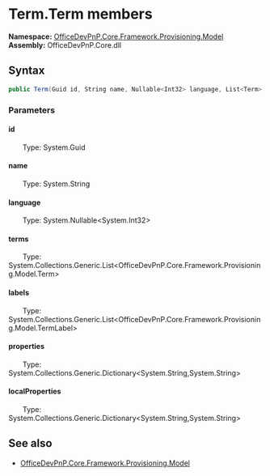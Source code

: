 # Term.Term members 
**Namespace:** [OfficeDevPnP.Core.Framework.Provisioning.Model](OfficeDevPnP.Core.Framework.Provisioning.Model.md)  
**Assembly:** OfficeDevPnP.Core.dll  
## Syntax
```C#
public Term(Guid id, String name, Nullable<Int32> language, List<Term> terms, List<TermLabel> labels, Dictionary<String, String> properties, Dictionary<String, String> localProperties)
```
### Parameters
#### id
&emsp;&emsp;Type: System.Guid  
#### 
#### name
&emsp;&emsp;Type: System.String  
#### 
#### language
&emsp;&emsp;Type: System.Nullable<System.Int32>  
#### 
#### terms
&emsp;&emsp;Type: System.Collections.Generic.List<OfficeDevPnP.Core.Framework.Provisioning.Model.Term>  
#### 
#### labels
&emsp;&emsp;Type: System.Collections.Generic.List<OfficeDevPnP.Core.Framework.Provisioning.Model.TermLabel>  
#### 
#### properties
&emsp;&emsp;Type: System.Collections.Generic.Dictionary<System.String,System.String>  
#### 
#### localProperties
&emsp;&emsp;Type: System.Collections.Generic.Dictionary<System.String,System.String>  
#### 
## See also
- [OfficeDevPnP.Core.Framework.Provisioning.Model](OfficeDevPnP.Core.Framework.Provisioning.Model.md)
